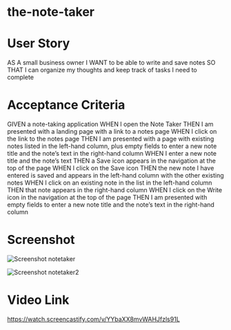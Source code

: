 # the-note-taker

# User Story

AS A small business owner
I WANT to be able to write and save notes
SO THAT I can organize my thoughts and keep track of tasks I need to complete

# Acceptance Criteria

GIVEN a note-taking application
WHEN I open the Note Taker
THEN I am presented with a landing page with a link to a notes page
WHEN I click on the link to the notes page
THEN I am presented with a page with existing notes listed in the left-hand column, plus empty fields to enter a new note title and the note’s text in the right-hand column
WHEN I enter a new note title and the note’s text
THEN a Save icon appears in the navigation at the top of the page
WHEN I click on the Save icon
THEN the new note I have entered is saved and appears in the left-hand column with the other existing notes
WHEN I click on an existing note in the list in the left-hand column
THEN that note appears in the right-hand column
WHEN I click on the Write icon in the navigation at the top of the page
THEN I am presented with empty fields to enter a new note title and the note’s text in the right-hand column

# Screenshot

![Screenshot notetaker](https://user-images.githubusercontent.com/92954684/152713192-6256203c-fee5-40d3-80e3-eae368c2c6e7.png)

![Screenshot notetaker2](https://user-images.githubusercontent.com/92954684/152713800-d79ff12f-5219-44b5-a52f-f40eec83fa2f.png)


# Video Link

https://watch.screencastify.com/v/YYbaXX8mvWAHJfzls91L
